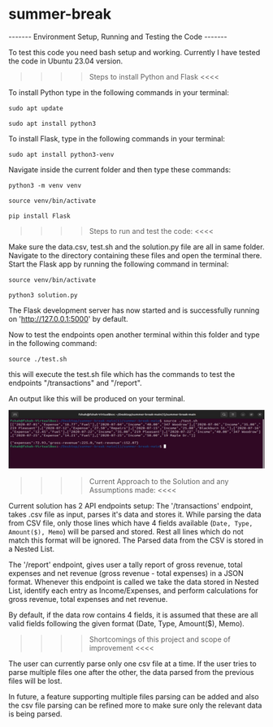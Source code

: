 # summer-break
------- Environment Setup, Running and Testing the Code -------

To test this code you need bash setup and working. 
Currently I have tested the code in Ubuntu 23.04 version.

>>>> Steps to install Python and Flask <<<<

To install Python type in the following commands in your terminal:

``` 
sudo apt update
```
```
sudo apt install python3
```

To install Flask, type in the following commands in your terminal:

```
sudo apt install python3-venv
```
Navigate inside the current folder and then type these commands:

```
python3 -m venv venv 
```

```
source venv/bin/activate
```

```
pip install Flask
```

>>>> Steps to run and test the code: <<<<

Make sure the data.csv, test.sh and the solution.py file are all in same folder.
Navigate to the directory containing these files and open the terminal there.
Start the Flask app by running the following command in terminal:

```
source venv/bin/activate
```

```
python3 solution.py
```
The Flask development server has now started and is successfully running on 'http://127.0.0.1:5000' by default.

Now to test the endpoints open another terminal within this folder and type in the following command:

```
source ./test.sh
```

this will execute the test.sh file which has the commands to test the endpoints "/transactions" and "/report".

An output like this will be produced on your terminal.

![img.png](img.png)

>>>> Current Approach to the Solution and any Assumptions made: <<<<

Current solution has 2 API endpoints setup: 
  The '/transactions' endpoint, takes .csv file as input, parses it's data and stores it.
    While parsing the data from CSV file, only those lines which have 4 fields available (`Date, Type, Amount($), Memo`) will be parsed and stored. Rest all lines which do not match this     format will be ignored.
    The Parsed data from the CSV is stored in a Nested List.

  The '/report' endpoint, gives user a tally report of gross revenue, total expenses and net revenue (gross revenue - total expenses) in a JSON format. 
    Whenever this endpoint is called we take the data stored in Nested List, identify each entry as Income/Expenses, and perform calculations for gross revenue, total expenses and net        revenue.

  By default, if the data row contains 4 fields, it is assumed that these are all valid fields following the given format (Date, Type, Amount($), Memo).

>>>> Shortcomings of this project and scope of improvement <<<<

The user can currently parse only one csv file at a time. If the user tries to parse multiple files one after the other, the data parsed from the previous files will be lost.

In future, a feature supporting multiple files parsing can be added and also the csv file parsing can be refined more to make sure only the relevant data is being parsed.
